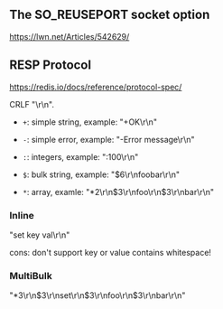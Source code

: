 ## The SO_REUSEPORT socket option

https://lwn.net/Articles/542629/

## RESP Protocol

https://redis.io/docs/reference/protocol-spec/

CRLF "\r\n".

- `+`: simple string, example: "+OK\r\n"

- `-`: simple error, example: "-Error message\r\n"

- `:`: integers, example: ":100\r\n"

- `$`: bulk string, example: "$6\r\nfoobar\r\n"

- `*`: array, examle: "*2\r\n$3\r\nfoo\r\n$3\r\nbar\r\n"


### Inline

"set key val\r\n" 

cons: don't support key or value contains whitespace!

### MultiBulk

"*3\r\n$3\r\nset\r\n$3\r\nfoo\r\n$3\r\nbar\r\n"


